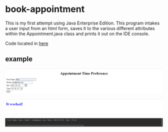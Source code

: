 # book-appointment
This is my first attempt using Java Enterprise Edition. This program intakes a user input from an html form, saves it to the various different attributes within the 
Appointment.java class and prints it out on the IDE console. 

Code located in [here](https://github.com/RaviRamchand/book-appointment/tree/main/ex21_requestParams/src/main)



## example
![info entered](https://github.com/RaviRamchand/book-appointment/blob/main/ex21_requestParams/src/appointment.PNG?raw=true)

![entry successful](https://github.com/RaviRamchand/book-appointment/blob/main/ex21_requestParams/src/confirm.PNG?raw=true)

![console output](https://github.com/RaviRamchand/book-appointment/blob/main/ex21_requestParams/src/output.PNG?raw=true)


